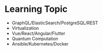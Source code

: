 # Learning Topic

- GraphQL/ElasticSearch/PostgreSQL/REST
- Virtualization
- Vue/React/Angular/Flutter
- Quantum Computation
- Ansible/Kubernetes/Docker
